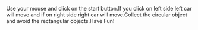 Use your mouse and click on the start button.If you click on left side left car will move and if on right side right car will move.Collect the circular object and avoid the rectangular objects.Have Fun!
